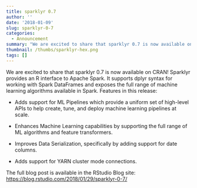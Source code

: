 ```yaml
---
title: sparklyr 0.7
author: ''
date: '2018-01-09'
slug: sparklyr-0-7
categories:
  - Announcement
summary: "We are excited to share that sparklyr 0.7 is now available on CRAN!"
thumbnail: /thumbs/sparklyr-hex.png
tags: []
---
```


We are excited to share that sparklyr 0.7 is now available on CRAN! Sparklyr provides an R interface to Apache Spark. It supports dplyr syntax for working with Spark DataFrames and exposes the full range of machine learning algorithms available in Spark. Features in this release:

- Adds support for ML Pipelines which provide a uniform set of high-level APIs to help create, tune, and deploy machine learning pipelines at scale.

- Enhances Machine Learning capabilities by supporting the full range of ML algorithms and feature transformers.

- Improves Data Serialization, specifically by adding support for date columns.

- Adds support for YARN cluster mode connections.

The full blog post is available in the RStudio Blog site: https://blog.rstudio.com/2018/01/29/sparklyr-0-7/
